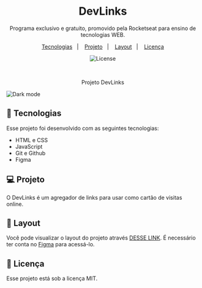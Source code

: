 <h1 align="center"> DevLinks </h1>

<p align="center">
Programa exclusivo e gratuito, promovido pela Rocketseat para ensino de tecnologias WEB.
</p>

<p align="center">
  <a href="#-tecnologias">Tecnologias</a>&nbsp;&nbsp;&nbsp;|&nbsp;&nbsp;&nbsp;
  <a href="#-projeto">Projeto</a>&nbsp;&nbsp;&nbsp;|&nbsp;&nbsp;&nbsp;
  <a href="#-layout">Layout</a>&nbsp;&nbsp;&nbsp;|&nbsp;&nbsp;&nbsp;
  <a href="#memo-licença">Licença</a>
</p>

<p align="center">
  <img alt="License" src="https://img.shields.io/static/v1?label=license&message=MIT&color=49AA26&labelColor=000000">
</p>

<br>

<p align="center">
 Projeto DevLinks
</p>

![Dark mode](https://github.com/user-attachments/assets/e29b5598-3ae2-4981-899c-364657747185)


## 🚀 Tecnologias

Esse projeto foi desenvolvido com as seguintes tecnologias:

- HTML e CSS
- JavaScript
- Git e Github
- Figma

## 💻 Projeto

O DevLinks é um agregador de links para usar como cartão de visitas online.

## 🔖 Layout

Você pode visualizar o layout do projeto através [DESSE LINK](<https://www.figma.com/design/SaXYVOKylzQr7t8bwaWVg0/DevLinks-•-Projeto-Discover-(Community)?node-id=0-1&node-type=canvas&t=rBF01yY5w3gAm2EU-0>). É necessário ter conta no [Figma](https://figma.com) para acessá-lo.

## :memo: Licença

Esse projeto está sob a licença MIT.
